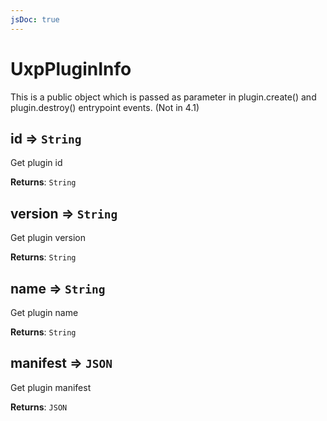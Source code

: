 ```yaml
---
jsDoc: true
---
```


<a name="uxpplugininfo" id="uxpplugininfo"></a>

# UxpPluginInfo
This is a public object which is passed as parameter in plugin.create() and plugin.destroy() entrypoint events.
(Not in 4.1)



<JsDocParameters/>

<a name="uxpplugininfo-id" id="uxpplugininfo-id"></a>

## id ⇒ `String`
Get plugin id

**Returns**: `String`  


<a name="uxpplugininfo-version" id="uxpplugininfo-version"></a>

## version ⇒ `String`
Get plugin version

**Returns**: `String`  


<a name="uxpplugininfo-name" id="uxpplugininfo-name"></a>

## name ⇒ `String`
Get plugin name

**Returns**: `String`  


<a name="uxpplugininfo-manifest" id="uxpplugininfo-manifest"></a>

## manifest ⇒ `JSON`
Get plugin manifest

**Returns**: `JSON`  

